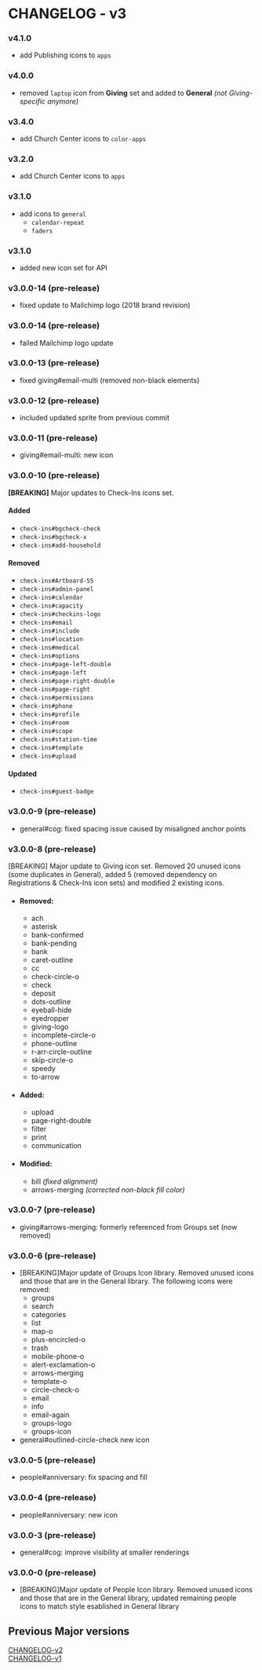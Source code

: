 # CHANGELOG - v3

### v4.1.0

- add Publishing icons to `apps`

### v4.0.0

- removed `laptop` icon from **Giving** set and added to **General** _(not Giving-specific anymore)_

### v3.4.0

- add Church Center icons to `color-apps`

### v3.2.0

- add Church Center icons to `apps`

### v3.1.0

- add icons to `general`
  - `calendar-repeat`
  - `faders`

### v3.1.0

- added new icon set for API

### v3.0.0-14 (pre-release)

- fixed update to Mailchimp logo (2018 brand revision)

### v3.0.0-14 (pre-release)

- failed Mailchimp logo update

### v3.0.0-13 (pre-release)

- fixed giving#email-multi (removed non-black elements)

### v3.0.0-12 (pre-release)

- included updated sprite from previous commit

### v3.0.0-11 (pre-release)

- giving#email-multi: new icon

### v3.0.0-10 (pre-release)

**[BREAKING]** Major updates to Check-Ins icons set.

#### Added

- `check-ins#bgcheck-check`
- `check-ins#bgcheck-x`
- `check-ins#add-household`

#### Removed

- `check-ins#Artboard-55`
- `check-ins#admin-panel`
- `check-ins#calendar`
- `check-ins#capacity`
- `check-ins#checkins-logo`
- `check-ins#email`
- `check-ins#include`
- `check-ins#location`
- `check-ins#medical`
- `check-ins#options`
- `check-ins#page-left-double`
- `check-ins#page-left`
- `check-ins#page-right-double`
- `check-ins#page-right`
- `check-ins#permissions`
- `check-ins#phone`
- `check-ins#profile`
- `check-ins#room`
- `check-ins#scope`
- `check-ins#station-time`
- `check-ins#template`
- `check-ins#upload`

#### Updated

- `check-ins#guest-badge`

### v3.0.0-9 (pre-release)

- general#cog: fixed spacing issue caused by misaligned anchor points

### v3.0.0-8 (pre-release)

[BREAKING] Major update to Giving icon set. Removed 20 unused icons (some duplicates in General), added 5 (removed dependency on Registrations & Check-Ins icon sets) and modified 2 existing icons.

- #### Removed:

  - ach
  - asterisk
  - bank-confirmed
  - bank-pending
  - bank
  - caret-outline
  - cc
  - check-circle-o
  - check
  - deposit
  - dots-outline
  - eyeball-hide
  - eyedropper
  - giving-logo
  - incomplete-circle-o
  - phone-outline
  - r-arr-circle-outline
  - skip-circle-o
  - speedy
  - to-arrow

- #### Added:

  - upload
  - page-right-double
  - filter
  - print
  - communication

- #### Modified:
  - bill _(fixed alignment)_
  - arrows-merging _(corrected non-black fill color)_

### v3.0.0-7 (pre-release)

- giving#arrows-merging: formerly referenced from Groups set (now removed)

### v3.0.0-6 (pre-release)

- [BREAKING]Major update of Groups Icon library. Removed unused icons and those that are in the General library. The following icons were removed:
  - groups
  - search
  - categories
  - list
  - map-o
  - plus-encircled-o
  - trash
  - mobile-phone-o
  - alert-exclamation-o
  - arrows-merging
  - template-o
  - circle-check-o
  - email
  - info
  - email-again
  - groups-logo
  - groups-icon
- general#outlined-circle-check new icon

### v3.0.0-5 (pre-release)

- people#anniversary: fix spacing and fill

### v3.0.0-4 (pre-release)

- people#anniversary: new icon

### v3.0.0-3 (pre-release)

- general#cog: improve visibility at smaller renderings

### v3.0.0-0 (pre-release)

- [BREAKING]Major update of People Icon library. Removed unused icons and those that are in the General library, updated remaining people icons to match style esablished in General library

## Previous Major versions

[CHANGELOG-v2](./changelog/CHANGELOG-v2.md)  
[CHANGELOG-v1](./changelog/CHANGELOG-v1.md)
